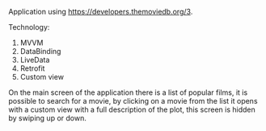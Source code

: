 Application using https://developers.themoviedb.org/3.

Technology:
1. MVVM
2. DataBinding
3. LiveData
4. Retrofit
5. Custom view

On the main screen of the application there is a list of popular films, it is possible to search for a movie, by clicking on a movie from the list it opens with a custom view with a full description of the plot, this screen is hidden by swiping up or down.
